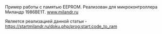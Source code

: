Пример работы с памятью EEPROM. Реализован для микроконтроллера Миландр 1986ВЕ1Т. 
www.milandr.ru

Является реализацией данной статьи - https://startmilandr.ru/doku.php/prog:start:code_to_ram




